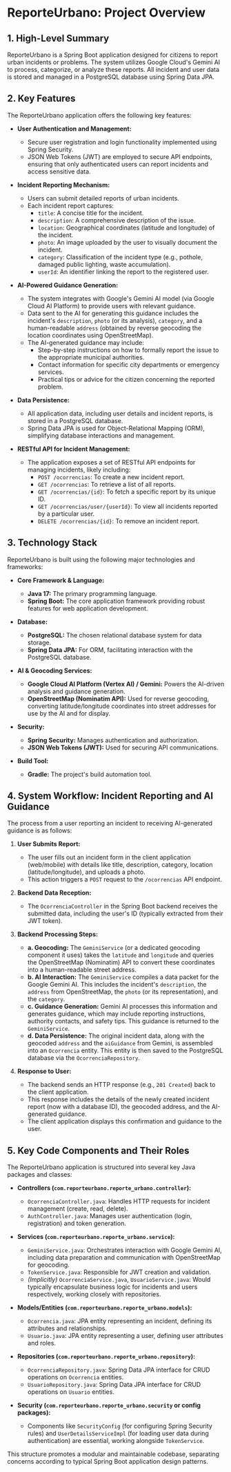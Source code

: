 # ReporteUrbano: Project Overview

## 1. High-Level Summary

ReporteUrbano is a Spring Boot application designed for citizens to report urban incidents or problems. The system utilizes Google Cloud's Gemini AI to process, categorize, or analyze these reports. All incident and user data is stored and managed in a PostgreSQL database using Spring Data JPA.

## 2. Key Features

The ReporteUrbano application offers the following key features:

*   **User Authentication and Management:**
    *   Secure user registration and login functionality implemented using Spring Security.
    *   JSON Web Tokens (JWT) are employed to secure API endpoints, ensuring that only authenticated users can report incidents and access sensitive data.

*   **Incident Reporting Mechanism:**
    *   Users can submit detailed reports of urban incidents.
    *   Each incident report captures:
        *   `title`: A concise title for the incident.
        *   `description`: A comprehensive description of the issue.
        *   `location`: Geographical coordinates (latitude and longitude) of the incident.
        *   `photo`: An image uploaded by the user to visually document the incident.
        *   `category`: Classification of the incident type (e.g., pothole, damaged public lighting, waste accumulation).
        *   `userId`: An identifier linking the report to the registered user.

*   **AI-Powered Guidance Generation:**
    *   The system integrates with Google's Gemini AI model (via Google Cloud AI Platform) to provide users with relevant guidance.
    *   Data sent to the AI for generating this guidance includes the incident's `description`, `photo` (or its analysis), `category`, and a human-readable `address` (obtained by reverse geocoding the location coordinates using OpenStreetMap).
    *   The AI-generated guidance may include:
        *   Step-by-step instructions on how to formally report the issue to the appropriate municipal authorities.
        *   Contact information for specific city departments or emergency services.
        *   Practical tips or advice for the citizen concerning the reported problem.

*   **Data Persistence:**
    *   All application data, including user details and incident reports, is stored in a PostgreSQL database.
    *   Spring Data JPA is used for Object-Relational Mapping (ORM), simplifying database interactions and management.

*   **RESTful API for Incident Management:**
    *   The application exposes a set of RESTful API endpoints for managing incidents, likely including:
        *   `POST /ocorrencias`: To create a new incident report.
        *   `GET /ocorrencias`: To retrieve a list of all reports.
        *   `GET /ocorrencias/{id}`: To fetch a specific report by its unique ID.
        *   `GET /ocorrencias/user/{userId}`: To view all incidents reported by a particular user.
        *   `DELETE /ocorrencias/{id}`: To remove an incident report.

## 3. Technology Stack

ReporteUrbano is built using the following major technologies and frameworks:

*   **Core Framework & Language:**
    *   **Java 17:** The primary programming language.
    *   **Spring Boot:** The core application framework providing robust features for web application development.

*   **Database:**
    *   **PostgreSQL:** The chosen relational database system for data storage.
    *   **Spring Data JPA:** For ORM, facilitating interaction with the PostgreSQL database.

*   **AI & Geocoding Services:**
    *   **Google Cloud AI Platform (Vertex AI) / Gemini:** Powers the AI-driven analysis and guidance generation.
    *   **OpenStreetMap (Nominatim API):** Used for reverse geocoding, converting latitude/longitude coordinates into street addresses for use by the AI and for display.

*   **Security:**
    *   **Spring Security:** Manages authentication and authorization.
    *   **JSON Web Tokens (JWT):** Used for securing API communications.

*   **Build Tool:**
    *   **Gradle:** The project's build automation tool.

## 4. System Workflow: Incident Reporting and AI Guidance

The process from a user reporting an incident to receiving AI-generated guidance is as follows:

1.  **User Submits Report:**
    *   The user fills out an incident form in the client application (web/mobile) with details like title, description, category, location (latitude/longitude), and uploads a photo.
    *   This action triggers a `POST` request to the `/ocorrencias` API endpoint.

2.  **Backend Data Reception:**
    *   The `OcorrenciaController` in the Spring Boot backend receives the submitted data, including the user's ID (typically extracted from their JWT token).

3.  **Backend Processing Steps:**
    *   **a. Geocoding:** The `GeminiService` (or a dedicated geocoding component it uses) takes the `latitude` and `longitude` and queries the OpenStreetMap (Nominatim) API to convert these coordinates into a human-readable street address.
    *   **b. AI Interaction:** The `GeminiService` compiles a data packet for the Google Gemini AI. This includes the incident's `description`, the `address` from OpenStreetMap, the `photo` (or its representation), and the `category`.
    *   **c. Guidance Generation:** Gemini AI processes this information and generates guidance, which may include reporting instructions, authority contacts, and safety tips. This guidance is returned to the `GeminiService`.
    *   **d. Data Persistence:** The original incident data, along with the geocoded `address` and the `aiGuidance` from Gemini, is assembled into an `Ocorrencia` entity. This entity is then saved to the PostgreSQL database via the `OcorrenciaRepository`.

4.  **Response to User:**
    *   The backend sends an HTTP response (e.g., `201 Created`) back to the client application.
    *   This response includes the details of the newly created incident report (now with a database ID), the geocoded address, and the AI-generated guidance.
    *   The client application displays this confirmation and guidance to the user.

## 5. Key Code Components and Their Roles

The ReporteUrbano application is structured into several key Java packages and classes:

*   **Controllers (`com.reporteurbano.reporte_urbano.controller`):**
    *   `OcorrenciaController.java`: Handles HTTP requests for incident management (create, read, delete).
    *   `AuthController.java`: Manages user authentication (login, registration) and token generation.

*   **Services (`com.reporteurbano.reporte_urbano.service`):**
    *   `GeminiService.java`: Orchestrates interaction with Google Gemini AI, including data preparation and communication with OpenStreetMap for geocoding.
    *   `TokenService.java`: Responsible for JWT creation and validation.
    *   *(Implicitly)* `OcorrenciaService.java`, `UsuarioService.java`: Would typically encapsulate business logic for incidents and users respectively, working closely with repositories.

*   **Models/Entities (`com.reporteurbano.reporte_urbano.models`):**
    *   `Ocorrencia.java`: JPA entity representing an incident, defining its attributes and relationships.
    *   `Usuario.java`: JPA entity representing a user, defining user attributes and roles.

*   **Repositories (`com.reporteurbano.reporte_urbano.repository`):**
    *   `OcorrenciaRepository.java`: Spring Data JPA interface for CRUD operations on `Ocorrencia` entities.
    *   `UsuarioRepository.java`: Spring Data JPA interface for CRUD operations on `Usuario` entities.

*   **Security (`com.reporteurbano.reporte_urbano.security` or config packages):**
    *   Components like `SecurityConfig` (for configuring Spring Security rules) and `UserDetailsServiceImpl` (for loading user data during authentication) are essential, working alongside `TokenService`.

This structure promotes a modular and maintainable codebase, separating concerns according to typical Spring Boot application design patterns.
